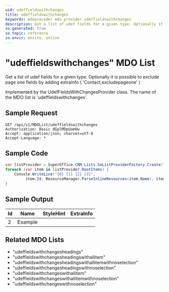 ```yaml
---
uid: udeffieldswithchanges
title: udeffieldswithchanges
keywords: mdoprovider mdo provider udeffieldswithchanges
description: Get a list of udef fields for a given type. Optionally it is possible to exclude page one fields by adding extrainfo ( 'Contact,excludepageone' )
so.generated: true
so.topic: reference
so.envir: onsite, online
---
```


# "udeffieldswithchanges" MDO List
Get a list of udef fields for a given type.
Optionally it is possible to exclude page one fields by adding extrainfo ( 'Contact,excludepageone' )



Implemented by the <see cref="T:SuperOffice.CRM.Lists.UdefFieldsWithChangesProvider">UdefFieldsWithChangesProvider</see> class.
The name of the MDO list is 'udeffieldswithchanges'.




## Sample Request

```http!
GET /api/v1/MDOList/udeffieldswithchanges
Authorization: Basic dGplMDpUamUw
Accept: application/json; charset=utf-8
Accept-Language: *

```

## Sample Code
```cs
var listProvider = SuperOffice.CRM.Lists.SoListProviderFactory.Create("udeffieldswithchanges", forceFlatList: true);
foreach (var item in listProvider.RootItems) {
    Console.WriteLine("{0} {1} {2} {3}", 
         item.Id, ResourceManager.ParseInlineResources(item.Name), item.StyleHint, item.ExtraInfo);
}
```

## Sample Output

|Id   | Name  |StyleHint|ExtraInfo |
| --- | ----- | ------- | -------- |
| 2 | Example | | |


## Related MDO Lists

* "udeffieldswithchangesheadings"
* "udeffieldswithchangesheadingswithallitem"
* "udeffieldswithchangesheadingswithallitemwithnoselection"
* "udeffieldswithchangesheadingswithnoselection"
* "udeffieldswithchangeswithallitem"
* "udeffieldswithchangeswithallitemwithnoselection"
* "udeffieldswithchangeswithnoselection"
